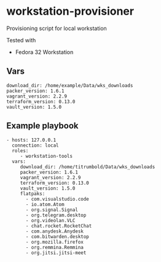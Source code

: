 # workstation-provisioner
Provisioning script for local workstation

Tested with
 - Fedora 32 Workstation


## Vars
```
download_dir: /home/example/Data/wks_downloads
packer_version: 1.6.1
vagrant_version: 2.2.9
terraform_version: 0.13.0
vault_version: 1.5.0
```

## Example playbook
```
- hosts: 127.0.0.1
  connection: local
  roles:
     - workstation-tools
  vars: 
     download_dir: /home/titrumbold/Data/wks_downloads
     packer_version: 1.6.1
     vagrant_version: 2.2.9
     terraform_version: 0.13.0
     vault_version: 1.5.0
     flatpaks:
       - com.visualstudio.code
       - io.atom.Atom
       - org.signal.Signal
       - org.telegram.desktop
       - org.videolan.VLC
       - chat.rocket.RocketChat
       - com.anydesk.Anydesk
       - com.bitwarden.desktop
       - org.mozilla.firefox
       - org.remmina.Remmina
       - org.jitsi.jitsi-meet
```